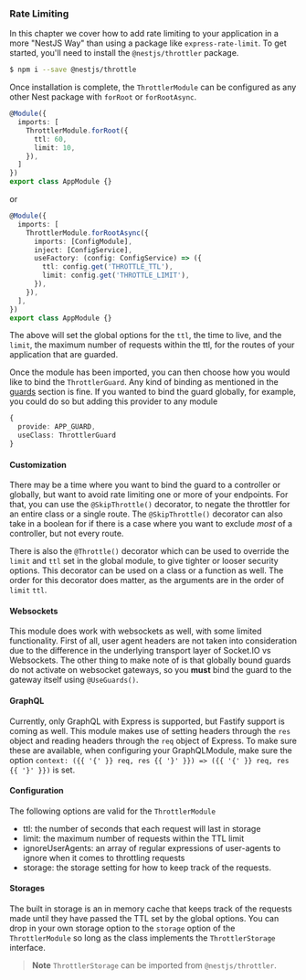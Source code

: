 ### Rate Limiting

In this chapter we cover how to add rate limiting to your application in a more "NestJS Way" than using a package like `express-rate-limit`. To get started, you'll need to install the `@nestjs/throttler` package.

```bash
$ npm i --save @nestjs/throttle
```

Once installation is complete, the `ThrottlerModule` can be configured as any other Nest package with `forRoot` or `forRootAsync`.

```typescript
@Module({
  imports: [
    ThrottlerModule.forRoot({
      ttl: 60,
      limit: 10,
    }),
  ]
})
export class AppModule {}
```

or

```typescript
@Module({
  imports: [
    ThrottlerModule.forRootAsync({
      imports: [ConfigModule],
      inject: [ConfigService],
      useFactory: (config: ConfigService) => ({
        ttl: config.get('THROTTLE_TTL'),
        limit: config.get('THROTTLE_LIMIT'),
      }),
    }),
  ],
})
export class AppModule {}
```

The above will set the global options for the `ttl`, the time to live, and the `limit`, the maximum number of requests within the ttl, for the routes of your application that are guarded.

Once the module has been imported, you can then choose how you would like to bind the `ThrottlerGuard`. Any kind of binding as mentioned in the [guards](https://docs.nestjs.com/guards) section is fine. If you wanted to bind the guard globally, for example, you could do so but adding this provider to any module

```typescript
{
  provide: APP_GUARD,
  useClass: ThrottlerGuard
}
```

#### Customization

There may be a time where you want to bind the guard to a controller or globally, but want to avoid rate limiting one or more of your endpoints. For that, you can use the `@SkipThrottle()` decorator, to negate the throttler for an entire class or a single route. The `@SkipThrottle()` decorator can also take in a boolean for if there is a case where you want to exclude _most_ of a controller, but not every route.

There is also the `@Throttle()` decorator which can be used to override the `limit` and `ttl` set in the global module, to give tighter or looser security options. This decorator can be used on a class or a function as well. The order for this decorator does matter, as the arguments are in the order of `limit` `ttl`.

#### Websockets

This module does work with websockets as well, with some limited functionality. First of all, user agent headers are not taken into consideration due to the difference in the underlying transport layer of Socket.IO vs Websockets. The other thing to make note of is that globally bound guards do not activate on websocket gateways, so you **must** bind the guard to the gateway itself using `@UseGuards()`.

#### GraphQL

Currently, only GraphQL with Express is supported, but Fastify support is coming as well. This module makes use of setting headers through the `res` object and reading headers through the `req` object of Express. To make sure these are available, when configuring your GraphQLModule, make sure the option `context: ({{ '{' }} req, res {{ '}' }}) => ({{ '{' }} req, res {{ '}' }})` is set.

#### Configuration

The following options are valid for the `ThrottlerModule`

* ttl: the number of seconds that each request will last in storage
* limit: the maximum number of requests within the TTL limit
* ignoreUserAgents: an array of regular expressions of user-agents to ignore when it comes to throttling requests
* storage: the storage setting for how to keep track of the requests.

#### Storages

The built in storage is an in memory cache that keeps track of the requests made until they have passed the TTL set by the global options. You can drop in your own storage option to the `storage` option of the `ThrottlerModule` so long as the class implements the `ThrottlerStorage` interface. 

> **Note** `ThrottlerStorage` can be imported from `@nestjs/throttler`.
